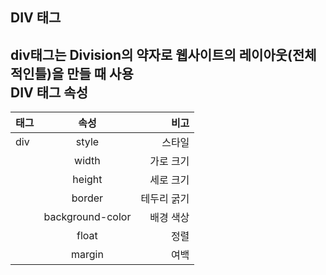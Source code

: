 DIV 태그
----------------
div태그는 Division의 약자로 웹사이트의 레이아웃(전체적인틀)을 만들 때 사용 
<br>
DIV 태그 속성 
------------------

|     태그      |           속성 |           비고       |
| :------------ | :-----------: | -------------------: |
| div           |  style        | 스타일               |
|               | width         | 가로 크기            |
|               | height        |  세로 크기           |
|               | border         |  테두리 굵기           |
|               | background-color |  배경 색상       |
|               | float        |  정렬           |
|               | margin        |  여백            |

